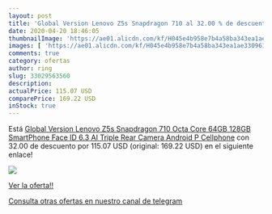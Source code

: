 ```yaml
---
layout: post
title: 'Global Version Lenovo Z5s Snapdragon 710 al 32.00 % de descuento'
date: 2020-04-20 18:46:05
thumbnailImage: 'https://ae01.alicdn.com/kf/H045e4b958e7b4a58ba343ea1ae330961J/Global-Version-Lenovo-Z5s-Snapdragon-710-Octa-Core-64GB-128GB-SmartPhone-Face-ID-6-3-AI.jpg_350x350._SL200_.jpg'
images: [ 'https://ae01.alicdn.com/kf/H045e4b958e7b4a58ba343ea1ae330961J/Global-Version-Lenovo-Z5s-Snapdragon-710-Octa-Core-64GB-128GB-SmartPhone-Face-ID-6-3-AI.jpg_350x350._SL200_.jpg' ]
comments: true
category: ofertas
author: ring
slug: 33029563560
description:
actualPrice: 115.07 USD
comparePrice: 169.22 USD
inStock: true
---
```


Está [Global Version Lenovo Z5s Snapdragon 710 Octa Core 64GB 128GB SmartPhone Face ID 6.3 AI Triple Rear Camera  Android P Cellphone](https://www.amazon.com/dp/33029563560/?tag=redken08-20) con 32.00 de descuento por 115.07 USD (original: 169.22 USD) en el siguiente enlace!

[![](https://ae01.alicdn.com/kf/H045e4b958e7b4a58ba343ea1ae330961J/Global-Version-Lenovo-Z5s-Snapdragon-710-Octa-Core-64GB-128GB-SmartPhone-Face-ID-6-3-AI.jpg_350x350._SL200_.jpg)](https://www.amazon.com/dp/33029563560/?tag=redken08-20)

[Ver la oferta!!](https://www.amazon.com/dp/33029563560/?tag=redken08-20)

[Consulta otras ofertas en nuestro canal de telegram](https://t.me/s/ofertas25)

